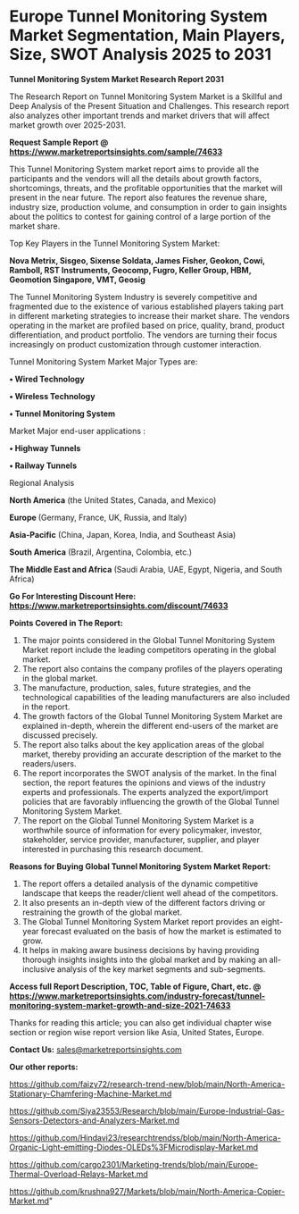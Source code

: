 # Europe Tunnel Monitoring System Market Segmentation, Main Players, Size, SWOT Analysis 2025 to 2031

<strong>Tunnel Monitoring System Market Research Report 2031</strong>

The Research Report on Tunnel Monitoring System Market is a Skillful and Deep Analysis of the Present Situation and Challenges. This research report also analyzes other important trends and market drivers that will affect market growth over 2025-2031.

<strong>Request Sample Report @ <a href=https://www.marketreportsinsights.com/sample/74633>https://www.marketreportsinsights.com/sample/74633</a></strong>

This Tunnel Monitoring System market report aims to provide all the participants and the vendors will all the details about growth factors, shortcomings, threats, and the profitable opportunities that the market will present in the near future. The report also features the revenue share, industry size, production volume, and consumption in order to gain insights about the politics to contest for gaining control of a large portion of the market share.

Top Key Players in the Tunnel Monitoring System Market:

<strong>Nova Metrix, Sisgeo, Sixense Soldata, James Fisher, Geokon, Cowi, Ramboll, RST Instruments, Geocomp, Fugro, Keller Group, HBM, Geomotion Singapore, VMT, Geosig</strong>

The Tunnel Monitoring System Industry is severely competitive and fragmented due to the existence of various established players taking part in different marketing strategies to increase their market share. The vendors operating in the market are profiled based on price, quality, brand, product differentiation, and product portfolio. The vendors are turning their focus increasingly on product customization through customer interaction.

Tunnel Monitoring System Market Major Types are:

<strong>• Wired Technology

• Wireless Technology

• Tunnel Monitoring System</strong>

Market Major end-user applications :

<strong>• Highway Tunnels

• Railway Tunnels</strong>

Regional Analysis

</u><strong><b>North America</b></strong> (the United States, Canada, and Mexico)

<strong><b>Europe </b></strong>(Germany, France, UK, Russia, and Italy)

<strong><b>Asia-Pacific</b></strong> (China, Japan, Korea, India, and Southeast Asia)

<strong><b>South America</b></strong> (Brazil, Argentina, Colombia, etc.)

<strong><b>The Middle East and Africa</b></strong> (Saudi Arabia, UAE, Egypt, Nigeria, and South Africa)

<strong>Go For Interesting Discount Here: <a href=https://www.marketreportsinsights.com/discount/74633>https://www.marketreportsinsights.com/discount/74633</a></strong>

<strong>Points Covered in The Report:</strong>
<ol>
  <li>The major points considered in the Global Tunnel Monitoring System Market report include the leading competitors operating in the global market.</li>
  <li>The report also contains the company profiles of the players operating in the global market.</li>
  <li>The manufacture, production, sales, future strategies, and the technological capabilities of the leading manufacturers are also included in the report.</li>
  <li>The growth factors of the Global Tunnel Monitoring System Market are explained in-depth, wherein the different end-users of the market are discussed precisely.</li>
  <li>The report also talks about the key application areas of the global market, thereby providing an accurate description of the market to the readers/users.</li>
  <li>The report incorporates the SWOT analysis of the market. In the final section, the report features the opinions and views of the industry experts and professionals. The experts analyzed the export/import policies that are favorably influencing the growth of the Global Tunnel Monitoring System Market.</li>
  <li>The report on the Global Tunnel Monitoring System Market is a worthwhile source of information for every policymaker, investor, stakeholder, service provider, manufacturer, supplier, and player interested in purchasing this research document.</li>
</ol>
<strong>Reasons for Buying Global Tunnel Monitoring System Market Report:</strong>

<ol>
  <li>The report offers a detailed analysis of the dynamic competitive landscape that keeps the reader/client well ahead of the competitors.</li>
  <li>It also presents an in-depth view of the different factors driving or restraining the growth of the global market.</li>
  <li>The Global Tunnel Monitoring System Market report provides an eight-year forecast evaluated on the basis of how the market is estimated to grow.</li>
  <li>It helps in making aware business decisions by having providing thorough insights insights into the global market and by making an all-inclusive analysis of the key market segments and sub-segments.</li>
</ol>
<strong>Access full Report Description, TOC, Table of Figure, Chart, etc. @ <a href=https://www.marketreportsinsights.com/industry-forecast/tunnel-monitoring-system-market-growth-and-size-2021-74633>https://www.marketreportsinsights.com/industry-forecast/tunnel-monitoring-system-market-growth-and-size-2021-74633</a></strong>


Thanks for reading this article; you can also get individual chapter wise section or region wise report version like Asia, United States, Europe.

<strong>Contact Us:</strong>
sales@marketreportsinsights.com

<strong>Our other reports:</strong>

<a href=https://github.com/faizy72/research-trend-new/blob/main/North-America-Stationary-Chamfering-Machine-Market.md>https://github.com/faizy72/research-trend-new/blob/main/North-America-Stationary-Chamfering-Machine-Market.md</a>

<a href=https://github.com/Siya23553/Research/blob/main/Europe-Industrial-Gas-Sensors-Detectors-and-Analyzers-Market.md>https://github.com/Siya23553/Research/blob/main/Europe-Industrial-Gas-Sensors-Detectors-and-Analyzers-Market.md</a>

<a href=https://github.com/Hindavi23/researchtrendss/blob/main/North-America-Organic-Light-emitting-Diodes-OLEDs%3FMicrodisplay-Market.md>https://github.com/Hindavi23/researchtrendss/blob/main/North-America-Organic-Light-emitting-Diodes-OLEDs%3FMicrodisplay-Market.md</a>

<a href=https://github.com/cargo2301/Marketing-trends/blob/main/Europe-Thermal-Overload-Relays-Market.md>https://github.com/cargo2301/Marketing-trends/blob/main/Europe-Thermal-Overload-Relays-Market.md</a>

<a href=https://github.com/krushna927/Markets/blob/main/North-America-Copier-Market.md>https://github.com/krushna927/Markets/blob/main/North-America-Copier-Market.md</a>"
